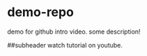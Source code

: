 # demo-repo

demo for github intro video.
some description!

##subheader
watch tutorial on youtube.
